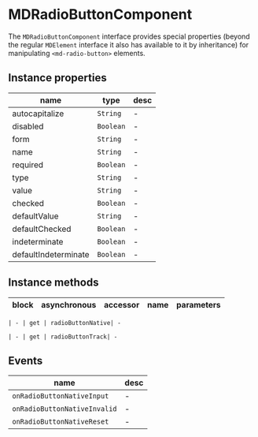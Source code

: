 # MDRadioButtonComponent
The `MDRadioButtonComponent` interface provides special properties (beyond the regular `MDElement` interface it also has available to it by inheritance) for manipulating `<md-radio-button>` elements.

## Instance properties

name|type|desc
---|---|---
autocapitalize|`String`|-
disabled|`Boolean`|-
form|`String`|-
name|`String`|-
required|`Boolean`|-
type|`String`|-
value|`String`|-
checked|`Boolean`|-
defaultValue|`String`|-
defaultChecked|`Boolean`|-
indeterminate|`Boolean`|-
defaultIndeterminate|`Boolean`|-

## Instance methods

block| asynchronous | accessor| name| parameters
---| --- | ---| ---| ---

    | - | get | radioButtonNative| -

    | - | get | radioButtonTrack| -

## Events

name|desc
---|---
`onRadioButtonNativeInput`|-
`onRadioButtonNativeInvalid`|-
`onRadioButtonNativeReset`|-
